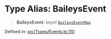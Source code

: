 # Type Alias: BaileysEvent

> **BaileysEvent**: keyof [`BaileysEventMap`](BaileysEventMap.md)

Defined in: [src/Types/Events.ts:110](https://github.com/Fokusdotid/bail/blob/fcd0cec6f26de1fb545eb2e03fa5c63fbad99d3d/src/Types/Events.ts#L110)
